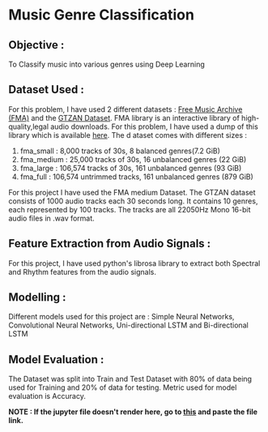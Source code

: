# Music Genre Classification

## Objective : 
  To Classify music into various genres using Deep Learning

## Dataset Used :
  For this problem, I have used 2 different datasets : [Free Music Archive (FMA)](https://freemusicarchive.org/) and the [GTZAN Dataset](http://marsyas.info/downloads/datasets.html).
  FMA library is an interactive library of high-quality,legal audio downloads. For this problem, I have used a dump of
  this library which is available [here](https://github.com/mdeff/fma). The d ataset comes with different sizes :
  1. fma_small : 8,000 tracks of 30s, 8 balanced genres(7.2 GiB)
  2. fma_medium : 25,000 tracks of 30s, 16 unbalanced genres (22 GiB)
  3. fma_large : 106,574 tracks of 30s, 161 unbalanced genres (93 GiB)
  4. fma_full : 106,574 untrimmed tracks, 161 unbalanced genres (879 GiB)
  
  For this project I have used the FMA medium Dataset. The GTZAN dataset consists of 1000 audio tracks each 30 seconds long. 
  It contains 10 genres, each represented by 100 tracks. The tracks are all 22050Hz Mono 16-bit audio files in .wav format.

## Feature Extraction from Audio Signals : 
  For this project, I have used python's librosa library to extract both Spectral and Rhythm features from the audio signals.

## Modelling :
  Different models used for this project are : Simple Neural Networks, Convolutional Neural Networks, Uni-directional LSTM and Bi-directional LSTM
  
## Model Evaluation :
  The Dataset was split into Train and Test Dataset with 80% of data being used for Training and 20% of data for testing.
  Metric used for model evaluation is Accuracy.

**NOTE : If the jupyter file doesn't render here, go to [this](https://nbviewer.jupyter.org/) and paste the file link.**
